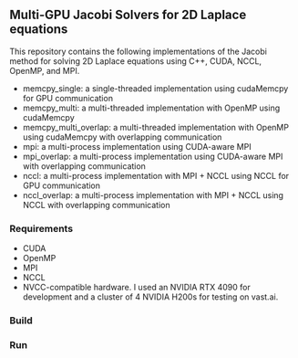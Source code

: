 ## Multi-GPU Jacobi Solvers for 2D Laplace equations

This repository contains the following implementations of the Jacobi method for solving 2D Laplace
equations using C++, CUDA, NCCL, OpenMP, and MPI.

- memcpy_single: a single-threaded implementation using cudaMemcpy for GPU communication
- memcpy_multi: a multi-threaded implementation with OpenMP using cudaMemcpy
- memcpy_multi_overlap: a multi-threaded implementation with OpenMP using cudaMemcpy with overlapping communication
- mpi: a multi-process implementation using CUDA-aware MPI
- mpi_overlap: a multi-process implementation using CUDA-aware MPI with overlapping communication
- nccl: a multi-process implementation with MPI + NCCL using NCCL for GPU communication
- nccl_overlap: a multi-process implementation with MPI + NCCL using NCCL with overlapping
  communication

### Requirements

- CUDA
- OpenMP
- MPI
- NCCL
- NVCC-compatible hardware. I used an NVIDIA RTX 4090 for development and a cluster of 4 NVIDIA
  H200s for testing on vast.ai.

### Build

### Run
